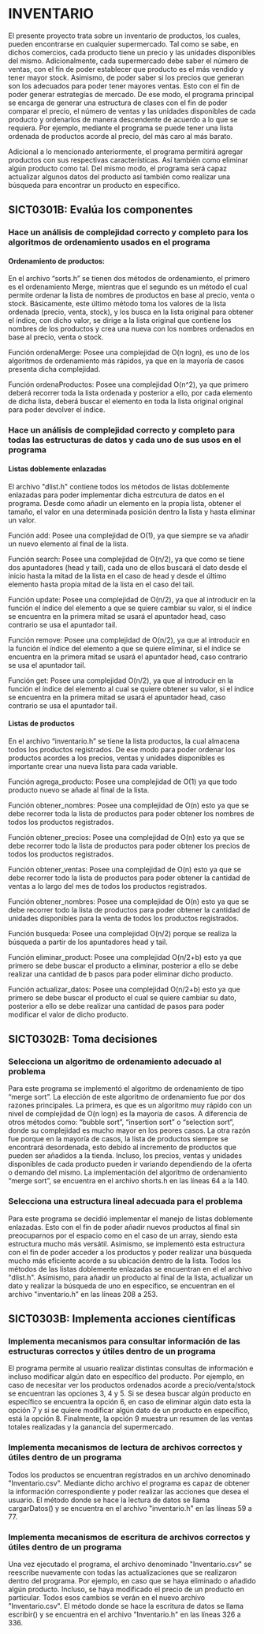 # INVENTARIO
El presente proyecto trata sobre un inventario de productos, los cuales, pueden encontrarse en cualquier supermercado. Tal como se sabe, en dichos comercios, cada producto tiene un precio y las unidades disponibles del mismo. Adicionalmente, cada supermercado debe saber el número de ventas, con el fin de poder establecer que producto es el más vendido y tener mayor stock. Asimismo, de poder saber si los precios que generan son los adecuados para poder tener mayores ventas. Esto con el fin de poder generar estrategias de mercado. De ese modo, el programa principal se encarga de generar una estructura de clases con el fin de poder comparar el precio, el número de ventas y las unidades disponibles de cada producto y ordenarlos de manera descendente de acuerdo a lo que se requiera. Por ejemplo, mediante el programa se puede tener una lista ordenada de productos acorde al precio, del más caro al más barato.   

Adicional a lo mencionado anteriormente, el programa permitirá agregar productos con sus respectivas características. Así también como eliminar algún producto como tal. Del mismo modo, el programa será capaz actualizar algunos datos del producto así también como realizar una búsqueda para encontrar un producto en específico.  

## SICT0301B: Evalúa los componentes
### Hace un análisis de complejidad correcto y completo para los algoritmos de ordenamiento usados en el programa
#### Ordenamiento de productos: 
En el archivo “sorts.h” se tienen dos métodos de ordenamiento, el primero es el ordenamiento Merge, mientras que el segundo es un método el cual permite ordenar la lista de nombres de productos en base al precio, venta o stock. Básicamente, este último método toma los valores de la lista ordenada (precio, venta, stock), y los busca en la lista original para obtener el índice, con dicho valor, se dirige a la lista original que contiene los nombres de los productos y crea una nueva con los nombres ordenados en base al precio, venta o stock. 

Función ordenaMerge: Posee una complejidad de O(n logn), es uno de los algoritmos de ordenamiento más rápidos, ya que en la mayoría de casos presenta dicha complejidad. 

Función ordenaProductos: Posee una complejidad O(n^2), ya que primero deberá recorrer toda la lista ordenada y posterior a ello, por cada elemento de dicha lista, deberá buscar el elemento en toda la lista original original para poder devolver el índice. 

### Hace un análisis de complejidad correcto y completo para todas las estructuras de datos y cada uno de sus usos en el programa
#### Listas doblemente enlazadas
El archivo "dlist.h" contiene todos los métodos de listas doblemente enlazadas para poder implementar dicha estrcutura de datos en el programa. Desde como añadir un elemento en la propia lista, obtener el tamaño, el valor en una determinada posición dentro la lista y hasta eliminar un valor.  

Función add: Posee una complejidad de O(1), ya que siempre se va añadir un nuevo elemento al final de la lista.

Función search: Posee una complejidad de O(n/2), ya que como se tiene dos apuntadores (head y tail), cada uno de ellos buscará el dato desde el inicio hasta la mitad de la lista en el caso de head y desde el último elemento hasta propia mitad de la lista en el caso del tail.

Función update: Posee una complejidad de O(n/2), ya que al introducir en la función el índice del elemento a que se quiere cambiar su valor, si el índice se encuentra en la primera mitad se usará el apuntador head, caso contrario se usa el apuntador tail.

Función remove: Posee una complejidad de O(n/2), ya que al introducir en la función el índice del elemento a que se quiere eliminar, si el índice se encuentra en la primera mitad se usará el apuntador head, caso contrario se usa el apuntador tail.

Función get: Posee una complejidad O(n/2), ya que al introducir en la función el índice del elemento al cual se quiere obtener su valor, si el índice se encuentra en la primera mitad se usará el apuntador head, caso contrario se usa el apuntador tail. 

#### Listas de productos
En el archivo “inventario.h” se tiene la lista productos, la cual almacena todos los productos registrados. De ese modo para poder ordenar los productos acordes a los precios, ventas y unidades disponibles es importante crear una nueva lista para cada variable. 

Función agrega_producto: Posee una complejidad de O(1) ya que todo producto nuevo se añade al final de la lista. 

Función obtener_nombres: Posee una complejidad de O(n) esto ya que se debe recorrer toda la lista de productos para poder obtener los nombres de todos los productos registrados.  

Función obtener_precios: Posee una complejidad de O(n) esto ya que se debe recorrer todo la lista de productos para poder obtener los precios de todos los productos registrados.  

Función obtener_ventas: Posee una complejidad de O(n) esto ya que se debe recorrer todo la lista de productos para poder obtener la cantidad de ventas a lo largo del mes de todos los productos registrados.  

Función obtener_nombres: Posee una complejidad de O(n) esto ya que se debe recorrer todo la lista de productos para poder obtener la cantidad de unidades disponibles para la venta de todos los productos registrados.  

Función busqueda: Posee una complejidad O(n/2) porque se realiza la búsqueda a partir de los apuntadores head y tail. 

Función eliminar_product: Posee una complejidad O(n/2+b) esto ya que primero se debe buscar el producto a eliminar, posterior a ello se debe realizar una cantidad de b pasos para poder eliminar dicho producto. 

Función actualizar_datos: Posee una complejidad O(n/2+b) esto ya que primero se debe buscar el producto el cual se quiere cambiar su dato, posterior a ello se debe realizar una cantidad de pasos para poder modificar el valor de dicho producto. 

## SICT0302B: Toma decisiones
### Selecciona un algoritmo de ordenamiento adecuado al problema
Para este programa se implementó el algoritmo de ordenamiento de tipo “merge sort”. La elección de este algoritmo de ordenamiento fue por dos razones principales. La primera, es que es un algoritmo muy rápido con un nivel de complejidad de O(n logn) es la mayoría de casos. A diferencia de otros métodos como: “bubble sort”, “insertion sort” o “selection sort”, donde su complejidad es mucho mayor en los peores casos. La otra razón fue porque en la mayoría de casos, la lista de productos siempre se encontrará desordenada, esto debido al incremento de productos que pueden ser añadidos a la tienda. Incluso, los precios, ventas y unidades disponibles de cada producto pueden ir variando dependiendo de la oferta o demando del mismo. La implementación del algoritmo de ordenamiento “merge sort”, se encuentra en el archivo shorts.h en las líneas 64 a la 140.   

### Selecciona una estructura lineal adecuada para el problema
Para este programa se decidió implementar el manejo de listas doblemente enlazadas. Esto con el fin de poder añadir nuevos productos al final sin preocuparnos por el espacio como en el caso de un array, siendo esta estructura mucho más versátil. Asimismo, se implementó esta estructura con el fin de poder acceder a los productos y poder realizar una búsqueda mucho más eficiente acorde a su ubicación dentro de la lista. Todos los métodos de las listas doblemente enlazadas se encuentran en el el archivo "dlist.h". Asímismo, para añadir un producto al final de la lista, actualizar un dato y realizar la búsqueda de uno en específico, se encuentran en el archivo "inventario.h" en las líneas 208 a 253.

## SICT0303B: Implementa acciones científicas
### Implementa mecanismos para consultar información de las estructuras correctos y útiles dentro de un programa
El programa permite al usuario realizar distintas consultas de información e incluso modificar algún dato en específico del producto. Por ejemplo, en caso de necesitar ver los productos ordenados acorde a precio/venta/stock se encuentran las opciones 3, 4 y 5. Si se desea buscar algún producto en específico se encuentra la opción 6, en caso de eliminar algún dato esta la opción 7 y si se quiere modificar algún dato de un producto en específico, está la opción 8. Finalmente, la opción 9 muestra un resumen de las ventas totales realizadas y la ganancia del supermercado.  

### Implementa mecanismos de lectura de archivos correctos y útiles dentro de un programa
Todos los productos se encuentran registrados en un archivo denominado "Inventario.csv". Mediante dicho archivo el programa es capaz de obtener la información correspondiente y poder realizar las acciones que desea el usuario. El método donde se hace la lectura de datos se llama cargarDatos() y se encuentra en el archivo "inventario.h" en las líneas 59 a 77.   

### Implementa mecanismos de escritura de archivos correctos y útiles dentro de un programa 
Una vez ejecutado el programa, el archivo denominado "Inventario.csv" se reescribe nuevamente con todas las actualizaciones que se realizaron dentro del programa. Por ejemplo, en caso que se haya eliminado o añadido algún producto. Incluso, se haya modificado el precio de un producto en particular. Todos esos cambios se verán en el nuevo archivo "Inventario.csv". El método donde se hace la escritura de datos se llama escribir() y se encuentra en el archivo "Inventario.h" en las líneas 326 a 336. 
